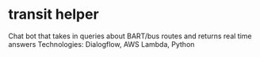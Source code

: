 # transit helper
Chat bot that takes in queries about BART/bus routes and returns real time answers 
Technologies: Dialogflow, AWS Lambda, Python
